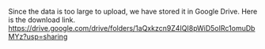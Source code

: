 Since the data is too large to upload, we have stored it in Google Drive. 
Here is the download link. https://drive.google.com/drive/folders/1aQxkzcn9Z4IQI8pWiD5oIRc1omuDbMYz?usp=sharing
